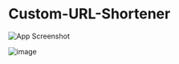 # Custom-URL-Shortener

![App Screenshot](https://ibb.co/NNvqCJ5)

![image](https://i.ibb.co/jwNYfQm/Screen-Shot-2021-10-23-at-1-42-09-AM.png)
